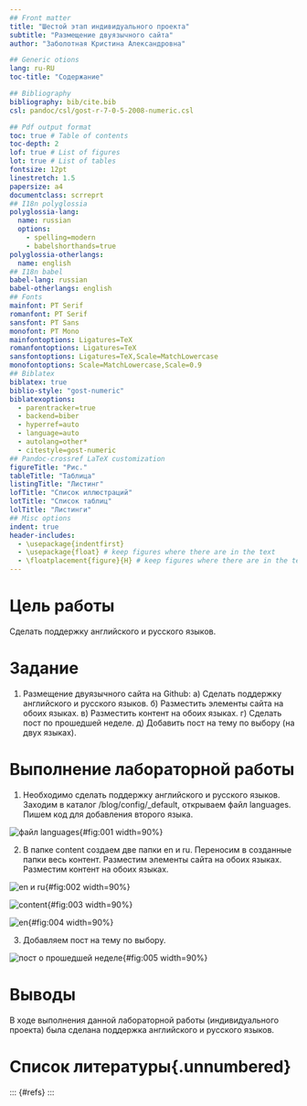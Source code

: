 ```yaml
---
## Front matter
title: "Шестой этап индивидуального проекта"
subtitle: "Размещение двуязычного сайта"
author: "Заболотная Кристина Александровна"

## Generic otions
lang: ru-RU
toc-title: "Содержание"

## Bibliography
bibliography: bib/cite.bib
csl: pandoc/csl/gost-r-7-0-5-2008-numeric.csl

## Pdf output format
toc: true # Table of contents
toc-depth: 2
lof: true # List of figures
lot: true # List of tables
fontsize: 12pt
linestretch: 1.5
papersize: a4
documentclass: scrreprt
## I18n polyglossia
polyglossia-lang:
  name: russian
  options:
	- spelling=modern
	- babelshorthands=true
polyglossia-otherlangs:
  name: english
## I18n babel
babel-lang: russian
babel-otherlangs: english
## Fonts
mainfont: PT Serif
romanfont: PT Serif
sansfont: PT Sans
monofont: PT Mono
mainfontoptions: Ligatures=TeX
romanfontoptions: Ligatures=TeX
sansfontoptions: Ligatures=TeX,Scale=MatchLowercase
monofontoptions: Scale=MatchLowercase,Scale=0.9
## Biblatex
biblatex: true
biblio-style: "gost-numeric"
biblatexoptions:
  - parentracker=true
  - backend=biber
  - hyperref=auto
  - language=auto
  - autolang=other*
  - citestyle=gost-numeric
## Pandoc-crossref LaTeX customization
figureTitle: "Рис."
tableTitle: "Таблица"
listingTitle: "Листинг"
lofTitle: "Список иллюстраций"
lotTitle: "Список таблиц"
lolTitle: "Листинги"
## Misc options
indent: true
header-includes:
  - \usepackage{indentfirst}
  - \usepackage{float} # keep figures where there are in the text
  - \floatplacement{figure}{H} # keep figures where there are in the text
---
```


# Цель работы

Сделать поддержку английского и русского языков.

# Задание

1. Размещение двуязычного сайта на Github:
a) Сделать поддержку английского и русского языков.
б) Разместить элементы сайта на обоих языках.
в) Разместить контент на обоих языках.
г) Сделать пост по прошедшей неделе.
д) Добавить пост на тему по выбору (на двух языках).

# Выполнение лабораторной работы

1. Необходимо сделать поддержку английского и русского языков. Заходим в каталог /blog/config/_default, открываем файл languages. Пишем код для добавления второго языка. 

![файл languages](image/пр61.png){#fig:001 width=90%}

2. В папке content создаем две папки en и ru. Переносим в созданные папки весь контент. Разместим элементы сайта на обоих языках. Разместим контент на обоих языках.

![en и ru](image/пр62.png){#fig:002 width=90%}

![content](image/пр63.png){#fig:003 width=90%}

![en](image/пр64.png){#fig:004 width=90%}

3. Добавляем пост на тему по выбору. 

![пост о прошедшей неделе](image/пр65.png){#fig:005 width=90%}

# Выводы

В ходе выполнения данной лабораторной работы (индивидуального проекта) была сделана поддержка английского и русского языков.

# Список литературы{.unnumbered}

::: {#refs}
:::
